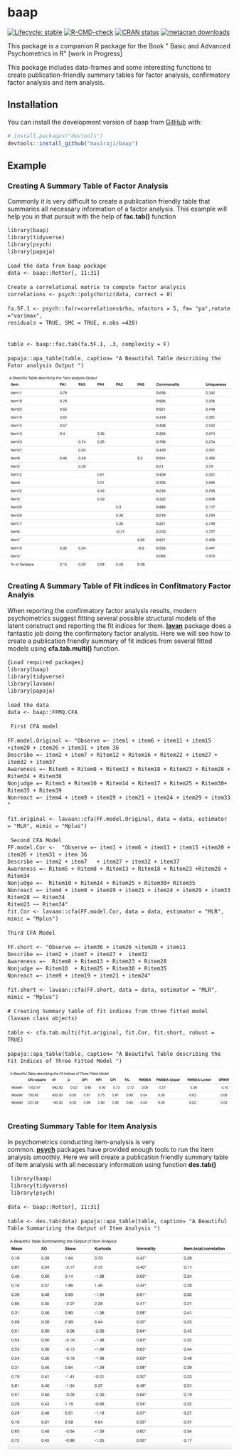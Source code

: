 # baap

<!-- badges: start -->

[![Lifecycle: stable](https://img.shields.io/badge/lifecycle-stable-brightgreen.svg)](https://lifecycle.r-lib.org/articles/stages.html#stable) [![R-CMD-check](https://github.com/masiraji/baap/workflows/R-CMD-check/badge.svg)](https://github.com/masiraji/baap/actions) [![CRAN status](https://www.r-pkg.org/badges/version/baap)](https://CRAN.R-project.org/package=baap) [![metacran downloads](https://cranlogs.r-pkg.org/badges/baap)](https://cran.r-project.org/package=baap)

<!-- badges: end -->

This package is a companion R package for the Book " Basic and Advanced Psychometrics in R" [work in Progress]

This package includes data-frames and some interesting functions to create publication-friendly summary tables for factor analysis, confirmatory factor analysis and item analysis.

## Installation

You can install the development version of baap from [GitHub](https://github.com/) with:

``` r
# install.packages("devtools")
devtools::install_github("masiraji/baap")
```

## Example

### Creating A Summary Table of Factor Analysis

Commonly it is very difficult to create a publication friendly table that summaries all necessary information of a factor analysis. This example will help you in that pursuit with the help of **fac.tab()** function

    library(baap)
    library(tidyverse)
    library(psych)
    library(papaja)

    Load the data from baap package
    data <- baap::Rotter[, 11:31]

    Create a correlational matrix to compute factor analysis
    correlations <- psych::polychoric(data, correct = 0)

    fa.5F.1 <- psych::fa(r=correlations$rho, nfactors = 5, fm= "pa",rotate ="varimax",
    residuals = TRUE, SMC = TRUE, n.obs =428)


    table <- baap::fac.tab(fa.5F.1, .3, complexity = F)

    papaja::apa_table(table, caption= "A Beautiful Table describing the Fator analysis Output ")

![](man/figures/fac.tab.jpg "Table 1: A Beautiful Summary Table of Factor Analysis Output")

### Creating A Summary Table of Fit indices in Confitmatory Factor Analyis

When reporting the confirmatory factor analysis results, modern psychometrics suggest fitting several possible structural models of the latent construct and reporting the fit indices for them. [**lavan**](https://github.com/yrosseel/lavaan) package does a fantastic job doing the confirmatory factor analysis. Here we will see how to create a publication friendly summary of fit indices from several fitted models using **cfa.tab.multi()** function.

    {Load required packages}
    library(baap)
    library(tidyverse)
    library(lavaan)
    library(papaja)

    load the data
    data <- baap::FFMQ.CFA

     First CFA model

    FF.model.Original <- "Observe =~ item1 + item6 + item11 + item15 +item20 + item26 + item31 + item 36
    Describe =~ item2 + item7 + Ritem12 + Ritem16 + Ritem22 + item27 +
    item32 + item37
    Awareness =~ Ritem5 + Ritem8 + Ritem13 + Ritem18 + Ritem23 + Ritem28 + Ritem34 + Ritem38
    Nonjudge =~ Ritem3 + Ritem10 + Ritem14 + Ritem17 + Ritem25 + Ritem30+ Ritem35 + Ritem39
    Nonreact =~ item4 + item9 + item19 + item21 + item24 + item29 + item33 "

    fit.original <- lavaan::cfa(FF.model.Original, data = data, estimator = "MLR", mimic = "Mplus")

     Second CFA Model
    FF.model.Cor <-  "Observe =~ item1 + item6 + item11 + item15 +item20 + item26 + item31 + item 36
    Describe =~ item2 + item7   + item27 + item32 + item37
    Awareness =~ Ritem5 + Ritem8 + Ritem13 + Ritem18 + Ritem23 +Ritem28 + Ritem34
    Nonjudge =~  Ritem10 + Ritem14 + Ritem25 + Ritem30+ Ritem35
    Nonreact =~ item4 + item9 + item19 + item21 + item24 + item29 + item33
    Ritem28 ~~ Ritem34
    Ritem23 ~~ Ritem34"
    fit.Cor <- lavaan::cfa(FF.model.Cor, data = data, estimator = "MLR", mimic = "Mplus")

    Third CFA Model

    FF.short <- "Observe =~ item36 + item26 +item20 + item11
    Describe =~ item2 + item7 + item27 +  item32
    Awareness =~  Ritem8 + Ritem13 + Ritem23 + Ritem28
    Nonjudge =~ Ritem10  + Ritem25 + Ritem30 + Ritem35
    Nonreact =~ item9 + item19 + item21 + item24"

    fit.short <- lavaan::cfa(FF.short, data = data, estimator = "MLR", mimic = "Mplus")

    # Creating Summary table of fit indices from three fitted model (lavaan class objects)

    table <- cfa.tab.multi(fit.original, fit.Cor, fit.short, robust = TRUE)

    papaja::apa_table(table, caption= "A Beautiful Table describing the Fit Indices of Three Fitted Model ")

![A Beautiful Summary Table of Fit Indices of Three Fitted CFA Models](man/figures/cfa.tab.jpg)

### Creating Summary Table for Item Analysis

In psychometrics conducting item-analysis is very common. [**psych**](https://cran.r-project.org/web/packages/psych/index.html) packages have provided enough tools to run the item analysis smoothly. Here we will create a publication friendly summary table of item analysis with all necessary information using function **des.tab()**

     library(baap) 
     library(tidyverse) 
     library(psych)

    data <- baap::Rotter[, 11:31] 

    table <- des.tab(data) papaja::apa_table(table, caption= "A Beautiful Table Summarizing the Output of Item Analysis ")

![A Beautiful Summary Table of Item-Analysis](man/figures/item%20analysis.jpg)
